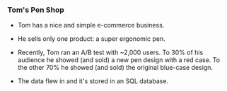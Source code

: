 ### Tom's Pen Shop


* Tom has a nice and simple e-commerce business.

* He sells only one product: a super ergonomic pen.

* Recently, Tom ran an A/B test with ~2,000 users. To 30% of his audience he showed (and sold) a new pen design with a red case. To the other 70% he showed (and sold) the original blue-case design. 

* The data flew in and it's stored in an SQL database.
